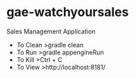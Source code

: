 gae-watchyoursales
==================

Sales Management Application

* To Clean >gradle clean 
* To Run   >gradle appengineRun
* To Kill  >Ctrl + C
* To View  >http://localhost:8181/
